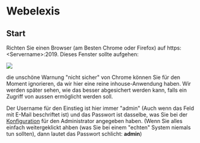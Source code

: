 # Webelexis

## Start

Richten Sie einen Browser (am Besten Chrome oder Firefox) auf https:&lt;Servername&gt;:2019. Dieses Fenster sollte aufgehen:

![](/images/wlx_use_01.png)

die unschöne Warnung "nicht sicher" von Chrome können Sie für den Moment ignorieren, da wir hier eine reine inhouse-Anwendung haben. Wir werden später sehen, wie das besser abgesichert werden kann, falls ein Zugriff von aussen ermöglicht werden soll. 

Der Username für den Einstieg ist hier immer "admin" (Auch wenn das Feld mit E-Mail beschriftet ist) und das Passwort ist dasselbe, was Sie bei der [Konfiguration](config.md) für den Administrator angegeben haben. (Wenn Sie alles einfach weitergeklickt ahben (was Sie bei einem "echten" System niemals tun sollten), dann lautet das Passwort schlicht: **admin**)

